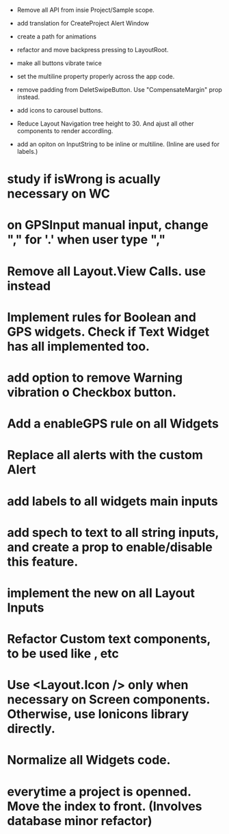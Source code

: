 - Remove all API from insie Project/Sample scope.
- add translation for CreateProject Alert Window

- create a path for animations
- refactor and move backpress pressing to LayoutRoot.
- make all buttons vibrate twice
- set the multiline property properly across the app code.
- remove padding from DeletSwipeButton. Use "CompensateMargin" prop instead.
- add icons to carousel buttons.
- Reduce Layout Navigation tree height to 30. And ajust all other components to render accordling.
- add an opiton on InputString to be inline or multiline. (Inline are used for labels.)

# study if isWrong is acually necessary on WC

# on GPSInput manual input, change "," for '.' when user type ","

# Remove all Layout.View Calls. use <View /> instead

# Implement rules for Boolean and GPS widgets. Check if Text Widget has all implemented too.

# add option to remove Warning vibration o Checkbox button.

# Add a enableGPS rule on all Widgets

# Replace all alerts with the custom Alert

# add labels to all widgets main inputs

# add spech to text to all string inputs, and create a prop to enable/disable this feature.

# implement the new <InputRoot /> on all Layout Inputs

# Refactor Custom text components, to be used like <Text p />, <Text h1 /> etc

# Use <Layout.Icon /> only when necessary on Screen components. Otherwise, use Ionicons library directly.

# Normalize all Widgets code.

# everytime a project is openned. Move the index to front. (Involves database minor refactor)